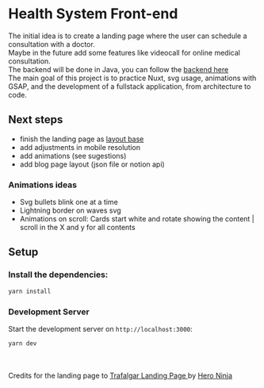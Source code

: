 # Health System Front-end
The initial idea is to create a landing page where the user can schedule a consultation with a doctor. </br>
Maybe in the future add some features like videocall for online medical consultation. </br>
The backend will be done in Java, you can follow the <a href="https://github.com/MatheusFelizardo/health-system-backend"> backend here </a> </br>
The main goal of this project is to practice Nuxt, svg usage, animations with GSAP, and the development of a fullstack application, from architecture to code.


## Next steps
- finish the landing page as <a target="_blank" href="https://www.figma.com/file/jMsoIw7qRK8dNTJ4hno5Kv/Trafalgar-Landing-Page-(Copy)?node-id=63%3A2677&mode=dev">layout base </a>
- add adjustments in mobile resolution
- add animations (see sugestions)
- add blog page layout (json file or notion api)

### Animations ideas
- Svg bullets blink one at a time
- Lightning border on waves svg
- Animations on scroll: Cards start white and rotate showing the content | scroll in the X and y for all contents


## Setup
### Install the dependencies:
```bash
yarn install
```
### Development Server
Start the development server on `http://localhost:3000`:

```bash
yarn dev
```

</br></br>
Credits for the landing page to <a target="_blank" href="https://www.figma.com/community/file/892358789568947362/Trafalgar-Landing-Page"> Trafalgar Landing Page <a/> by <a target="_blank" href="https://www.figma.com/@heroninja">Hero Ninja </a>